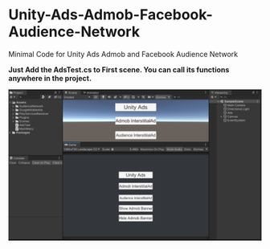 # Unity-Ads-Admob-Facebook-Audience-Network
Minimal Code for Unity Ads Admob and Facebook Audience Network

**Just Add the AdsTest.cs to First scene. You can call its functions anywhere in the project.**

![Demo Scene](A1.png)
